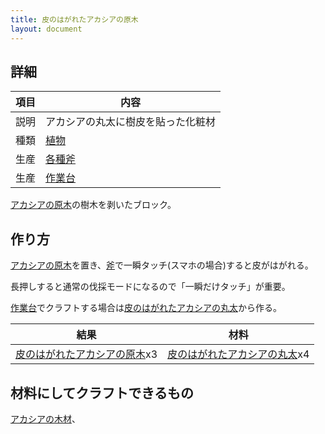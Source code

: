 ```yaml
---
title: 皮のはがれたアカシアの原木
layout: document
---
```

## 詳細

|項目|内容|
|---|---|
|説明|アカシアの丸太に樹皮を貼った化粧材|
|種類|[植物](植物)|
|生産|[各種斧](木の斧)|
|生産|[作業台](作業台)|

[アカシアの原木](アカシアの原木)の樹木を剥いたブロック。

## 作り方

[アカシアの原木](アカシアの原木)を置き、[斧](木の斧)で一瞬タッチ(スマホの場合)すると皮がはがれる。

長押しすると通常の伐採モードになるので「一瞬だけタッチ」が重要。

[作業台](作業台)でクラフトする場合は[皮のはがれたアカシアの丸太](皮のはがれたアカシアの丸太)から作る。

|結果|材料|
|---|---|
|[皮のはがれたアカシアの原木](皮のはがれたアカシアの原木)x3|[皮のはがれたアカシアの丸太](皮のはがれたアカシアの丸太)x4|

## 材料にしてクラフトできるもの

[アカシアの木材](アカシアの木材)、
